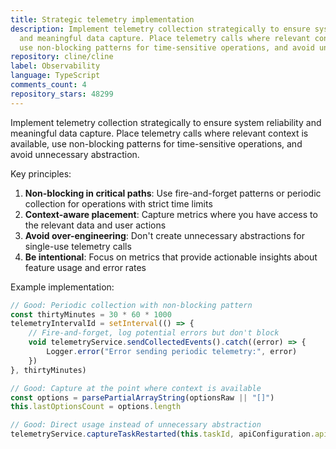 ```yaml
---
title: Strategic telemetry implementation
description: Implement telemetry collection strategically to ensure system reliability
  and meaningful data capture. Place telemetry calls where relevant context is available,
  use non-blocking patterns for time-sensitive operations, and avoid unnecessary abstraction.
repository: cline/cline
label: Observability
language: TypeScript
comments_count: 4
repository_stars: 48299
---
```


Implement telemetry collection strategically to ensure system reliability and meaningful data capture. Place telemetry calls where relevant context is available, use non-blocking patterns for time-sensitive operations, and avoid unnecessary abstraction.

Key principles:
1. **Non-blocking in critical paths**: Use fire-and-forget patterns or periodic collection for operations with strict time limits
2. **Context-aware placement**: Capture metrics where you have access to the relevant data and user actions
3. **Avoid over-engineering**: Don't create unnecessary abstractions for single-use telemetry calls
4. **Be intentional**: Focus on metrics that provide actionable insights about feature usage and error rates

Example implementation:
```typescript
// Good: Periodic collection with non-blocking pattern
const thirtyMinutes = 30 * 60 * 1000
telemetryIntervalId = setInterval(() => {
    // Fire-and-forget, log potential errors but don't block
    void telemetryService.sendCollectedEvents().catch((error) => {
        Logger.error("Error sending periodic telemetry:", error)
    })
}, thirtyMinutes)

// Good: Capture at the point where context is available
const options = parsePartialArrayString(optionsRaw || "[]")
this.lastOptionsCount = options.length

// Good: Direct usage instead of unnecessary abstraction
telemetryService.captureTaskRestarted(this.taskId, apiConfiguration.apiProvider)
```